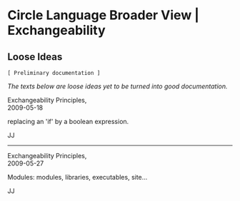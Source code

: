﻿Circle Language Broader View | Exchangeability
==============================================

Loose Ideas
-----------

`[ Preliminary documentation ]`

*The texts below are loose ideas yet to be turned into good documentation.*

Exchangeability Principles,  
2009-05-18

replacing an 'if' by a boolean expression.

JJ

-----

Exchangeability Principles,  
2009-05-27

Modules: modules, libraries, executables, site...

JJ